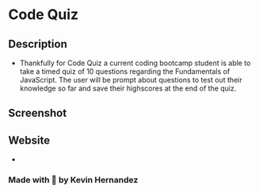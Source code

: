 # Code Quiz

## Description

* Thankfully for Code Quiz a current coding bootcamp student is able to take a timed quiz of 10 questions regarding the Fundamentals of JavaScript. The user will be prompt about questions to test out their knowledge so far and save their highscores at the end of the quiz. 

## Screenshot

## Website

* 

### Made with 💜 by Kevin Hernandez